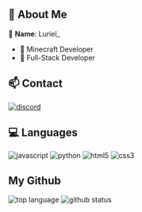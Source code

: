 ## 💬 About Me
🧑 **Name**: Luriel_
- 📘 Minecraft Developer
- 📙 Full-Stack Developer

## 📫 Contact
[![discord](https://img.shields.io/badge/Luriel_-5865F2?style=for-the-badge&logo=discord&logoColor=FFFFFF)](https://discord.com/users/903582042221056020)

## 💻 Languages
![javascript](https://img.shields.io/badge/JAVASCRIPT-b89721?&logo=javascript&style=for-the-badge&logoColor=ffffff)
![python](https://img.shields.io/badge/PYTHON-4266f5?&logo=python&style=for-the-badge&logoColor=ffffff)
![html5](https://img.shields.io/badge/html5-E34F26.svg?&style=for-the-badge&logo=html5&logoColor=FFFFFF)
![css3](https://img.shields.io/badge/css3-1572B6.svg?&style=for-the-badge&logo=css3&logoColor=FFFFFF)

## My Github
![top language](https://github-readme-stats.vercel.app/api/top-langs/?username=Luriel0228&langs_count=100&theme=radical)
![github status](https://github-readme-stats.vercel.app/api?username=Luriel0228&show_icons=true&count_private=true&theme=radical)

